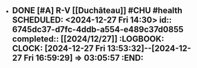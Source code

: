 - DONE [#A] R-V [[Duchâteau]] #CHU #health
  SCHEDULED: <2024-12-27 Fri 14:30>
  id:: 6745dc37-d7fc-4ddb-a554-e489c37d0855
  completed:: [[2024/12/27]]
  :LOGBOOK:
  CLOCK: [2024-12-27 Fri 13:53:32]--[2024-12-27 Fri 16:59:29] =>  03:05:57
  :END:
	-